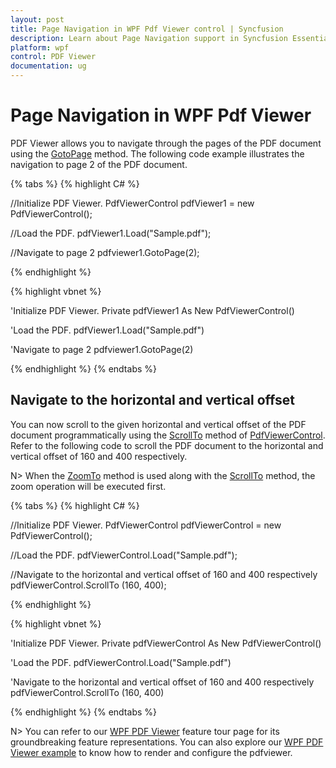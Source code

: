 ```yaml
---
layout: post
title: Page Navigation in WPF Pdf Viewer control | Syncfusion
description: Learn about Page Navigation support in Syncfusion Essential Studio WPF Pdf Viewer control, its elements and more.
platform: wpf
control: PDF Viewer
documentation: ug
---
```


# Page Navigation in WPF Pdf Viewer

PDF Viewer allows you to navigate through the pages of the PDF document using the [GotoPage](https://help.syncfusion.com/cr/wpf/Syncfusion.Windows.PdfViewer.PdfViewerControl.html#Syncfusion_Windows_PdfViewer_PdfViewerControl_GotoPage_System_Int32_) method. The following code example illustrates the navigation to page 2 of the PDF document.

{% tabs %}
{% highlight C# %}

//Initialize PDF Viewer.
PdfViewerControl pdfViewer1 = new PdfViewerControl();

//Load the PDF.
pdfViewer1.Load("Sample.pdf");

//Navigate to page 2
pdfviewer1.GotoPage(2);

{% endhighlight %}

{% highlight vbnet %}

'Initialize PDF Viewer.
Private pdfViewer1 As New PdfViewerControl()

'Load the PDF.
pdfViewer1.Load("Sample.pdf")

'Navigate to page 2
pdfviewer1.GotoPage(2)

{% endhighlight %}
{% endtabs %}

## Navigate to the horizontal and vertical offset
You can now scroll to the given horizontal and vertical offset of the PDF document programmatically using the [ScrollTo](https://help.syncfusion.com/cr/wpf/Syncfusion.Windows.PdfViewer.PdfViewerControl.html#Syncfusion_Windows_PdfViewer_PdfViewerControl_ScrollTo_System_Double_) method of [PdfViewerControl](https://help.syncfusion.com/cr/wpf/Syncfusion.Windows.PdfViewer.PdfViewerControl.html). Refer to the following code to scroll the PDF document to the horizontal and vertical offset of 160 and 400 respectively.

N> When the [ZoomTo](https://help.syncfusion.com/cr/wpf/Syncfusion.Windows.PdfViewer.PdfViewerControl.html#Syncfusion_Windows_PdfViewer_PdfViewerControl_ZoomTo_System_Int32_) method is used along with the [ScrollTo](https://help.syncfusion.com/cr/wpf/Syncfusion.Windows.PdfViewer.PdfViewerControl.html#Syncfusion_Windows_PdfViewer_PdfViewerControl_ScrollTo_System_Double_System_Double_) method, the zoom operation will be executed first.

{% tabs %}
{% highlight C# %}

//Initialize PDF Viewer.
PdfViewerControl pdfViewerControl = new PdfViewerControl();

//Load the PDF.
pdfViewerControl.Load("Sample.pdf");

//Navigate to the horizontal and vertical offset of 160 and 400 respectively
pdfViewerControl.ScrollTo (160, 400);

{% endhighlight %}

{% highlight vbnet %}

'Initialize PDF Viewer.
Private pdfViewerControl As New PdfViewerControl()

'Load the PDF.
pdfViewerControl.Load("Sample.pdf")

'Navigate to the horizontal and vertical offset of 160 and 400 respectively
pdfViewerControl.ScrollTo (160, 400)

{% endhighlight %}
{% endtabs %}

N> You can refer to our [WPF PDF Viewer](https://www.syncfusion.com/wpf-controls/pdf-viewer) feature tour page for its groundbreaking feature representations. You can also explore our [WPF PDF Viewer example](https://github.com/syncfusion/wpf-demos) to know how to render and configure the pdfviewer.